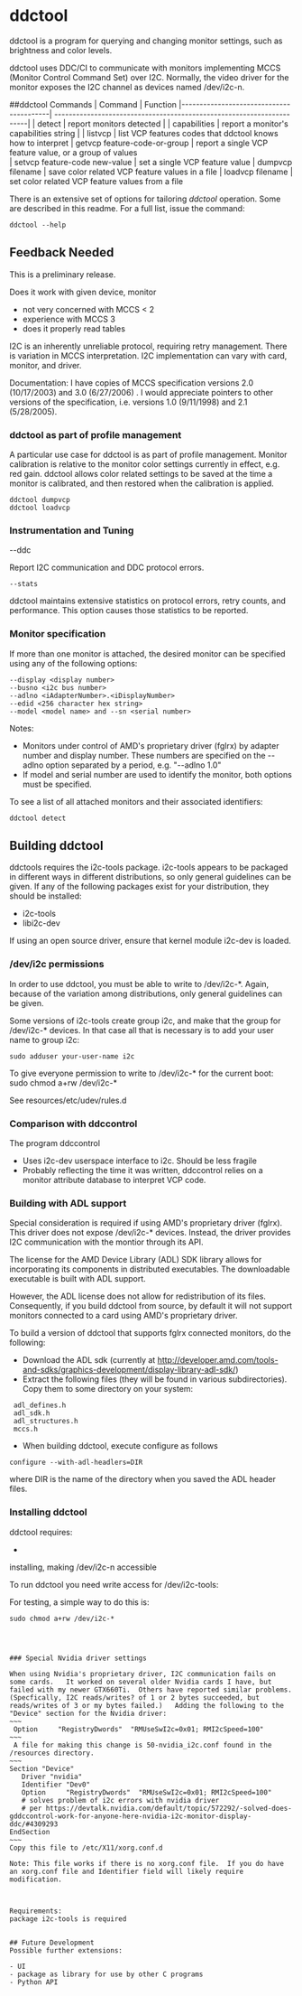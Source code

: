 ddctool
=======

ddctool is a program for querying and changing monitor settings, such as brightness and color levels.   

ddctool uses DDC/CI to communicate with monitors implementing MCCS (Monitor Control Command Set) over I2C.  Normally, the video driver for the monitor exposes the I2C channel as devices named /dev/i2c-n.  

##ddctool Commands
| Command | Function
|-----------------------------------------| ----------------------------------------------------------------------|
| detect                                        | report monitors detected |
| capabilities                                 | report a monitor's capabilities string |
| listvcp                                        | list VCP features codes that ddctool knows how to interpret
| getvcp feature-code-or-group   | report a single VCP feature value, or a group of values  
| setvcp feature-code new-value | set a single VCP feature value
| dumpvcp filename                     | save color related VCP feature values in a file
| loadvcp filename                       | set color related VCP feature values from a file 

There is an extensive set of options for tailoring *ddctool* operation.   Some are described in this readme.   For a full list, issue the command: 

~~~
ddctool --help
~~~

## Feedback Needed
This is a preliminary release.

Does it work with given device, monitor
- not very concerned with MCCS < 2
- experience with MCCS 3
- does it properly read tables

I2C is an inherently unreliable protocol, requiring retry management.    There is variation in MCCS interpretation.   I2C implementation can vary with card, monitor, and driver.   



Documentation:  I have copies of MCCS specification versions 2.0 (10/17/2003) and 3.0 (6/27/2006) .  I would appreciate pointers to other versions of the specification, i.e. versions 1.0 (9/11/1998) and 2.1 (5/28/2005).

### ddctool as part of profile management
A particular use case for ddctool is as part of profile management.  Monitor calibration is relative to the monitor color settings currently in effect, e.g. red gain.  ddctool allows color related settings to be saved at the time a monitor is calibrated, and then restored when the calibration is applied.

~~~
ddctool dumpvcp
ddctool loadvcp
~~~
### Instrumentation and Tuning

   --ddc

Report I2C communication and DDC protocol errors.

    --stats
ddctool maintains extensive statistics on protocol errors, retry counts, and performance.   This option causes those statistics to be reported.

### Monitor specification

If more than one monitor is attached, the desired monitor can be specified using any of the following options:
~~~
--display <display number>
--busno <i2c bus number>
--adlno <iAdapterNumber>.<iDisplayNumber>
--edid <256 character hex string>
--model <model name> and --sn <serial number>
~~~

Notes:
- Monitors under control of AMD's proprietary driver (fglrx) by adapter number and display number.  These numbers are specified on the --adlno option separated by a period, e.g. "--adlno 1.0"
- If model and serial number are used to identify the monitor, both options must be specified.

To see a list of all attached monitors and their associated identifiers:
~~~
ddctool detect
~~~


## Building ddctool

ddctools requires the i2c-tools package.  i2c-tools appears to be packaged in different ways in different distributions, so only general guidelines can be given.  If any of the following packages exist for your distribution, they should be installed: 

- i2c-tools
- libi2c-dev 

If using an open source driver, ensure that kernel module i2c-dev is loaded.

### /dev/i2c permissions

In order to use ddctool, you must be able to write to /dev/i2c-*.  Again, because of the variation among distributions, only general guidelines can be given.

Some versions of i2c-tools create group i2c, and make that the group for /dev/i2c-* devices.  In that case all that is necessary is to add your user name to group i2c: 

    sudo adduser your-user-name i2c

To give everyone permission to write to /dev/i2c-* for the current boot:
    sudo chmod a+rw /dev/i2c-*

See resources/etc/udev/rules.d






### Comparison with ddccontrol

The program ddccontrol  

- Uses i2c-dev userspace interface to i2c.  Should be less fragile
- Probably reflecting the time it was written, ddccontrol relies on a monitor attribute database to interpret VCP code.


### Building with ADL support

Special consideration is required if using AMD's proprietary driver (fglrx).  This driver does not expose /dev/i2c-* devices.  Instead, the driver provides I2C communication with the montior through its API.

The license for the AMD Device Library (ADL) SDK library allows for incorporating its components in distributed executables.   The downloadable executable is built with ADL support.   

However, the ADL license does not allow for redistribution of its files.  Consequently, if you build ddctool from source, by default it will not support monitors connected to a card using AMD's proprietary driver. 

To build a version of ddctool that supports fglrx connected monitors, do the following:

- Download the ADL sdk (currently at http://developer.amd.com/tools-and-sdks/graphics-development/display-library-adl-sdk/)
- Extract the following files (they will be found in various subdirectories).  Copy them to some directory on your system: 
~~~
 adl_defines.h
 adl_sdk.h
 adl_structures.h
 mccs.h
~~~
 
- When building ddctool, execute configure as follows
~~~
configure --with-adl-headlers=DIR
~~~
where DIR is the name of the directory when you saved the ADL header files.


### Installing ddctool

ddctool requires:

- 
installing,
making /dev/i2c-n accessible

To run ddctool you need write access for /dev/i2c-tools:

For testing, a simple way to do this is:
```
sudo chmod a+rw /dev/i2c-*




### Special Nvidia driver settings

When using Nvidia's proprietary driver, I2C communication fails on some cards.   It worked on several older Nvidia cards I have, but failed with my newer GTX660Ti.  Others have reported similar problems.   (Specfically, I2C reads/writes? of 1 or 2 bytes succeeded, but reads/writes of 3 or my bytes failed.)   Adding the following to the "Device" section for the Nvidia driver:
~~~
 Option     "RegistryDwords"  "RMUseSwI2c=0x01; RMI2cSpeed=100"
~~~
 A file for making this change is 50-nvidia_i2c.conf found in the /resources directory.  
~~~
Section "Device"
   Driver "nvidia"
   Identifier "Dev0"
   Option     "RegistryDwords"  "RMUseSwI2c=0x01; RMI2cSpeed=100"
   # solves problem of i2c errors with nvidia driver
   # per https://devtalk.nvidia.com/default/topic/572292/-solved-does-gddccontrol-work-for-anyone-here-nvidia-i2c-monitor-display-ddc/#4309293
EndSection
~~~
Copy this file to /etc/X11/xorg.conf.d  

Note: This file works if there is no xorg.conf file.  If you do have an xorg.conf file and Identifier field will likely require modification.



Requirements:
package i2c-tools is required


## Future Development
Possible further extensions:

- UI
- package as library for use by other C programs
- Python API


